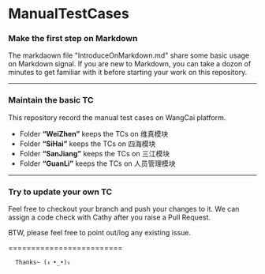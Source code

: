 # ManualTestCases


### Make the first step on Markdown

The markdaown file "IntroduceOnMarkdown.md"  share some basic usage on Markdown signal. If you are new to Markdown, you can take a dozon of minutes to get familiar with it before starting your work on this repository.


***

### Maintain the basic TC

This repository record the manual test cases on WangCai platform.

- Folder **“WeiZhen”** keeps the TCs on 维真模块
- Folder **“SiHai”** keeps the TCs on 四海模块
- Folder **“SanJiang”** keeps the TCs on 三江模块
- Folder **“GuanLi”** keeps the TCs on 人员管理模块

-----

### Try to update your own TC


Feel free to checkout your branch and push your changes to it. 
We can assign a code check with Cathy after you raise a Pull Request.

BTW, please feel free to point out/log any existing issue.


=========================

      Thanks~ (ง •_•)ง
